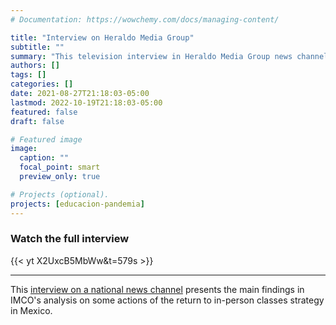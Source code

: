 ```yaml
---
# Documentation: https://wowchemy.com/docs/managing-content/

title: "Interview on Heraldo Media Group"
subtitle: ""
summary: "This television interview in Heraldo Media Group news channel presents IMCO's analysis about some of the policies that the Education Secretary developed for the return to in-person classes in Mexico."
authors: []
tags: []
categories: []
date: 2021-08-27T21:18:03-05:00
lastmod: 2022-10-19T21:18:03-05:00
featured: false
draft: false

# Featured image
image:
  caption: ""
  focal_point: smart
  preview_only: true

# Projects (optional).
projects: [educacion-pandemia]
---
```

### Watch the full interview

{{< yt X2UxcB5MbWw&t=579s >}}

---

This [interview on a national news channel](https://www.youtube.com/watch?v=X2UxcB5MbWw&t=579s) presents the main findings in IMCO's analysis on some actions of the return to in-person classes strategy in Mexico.
